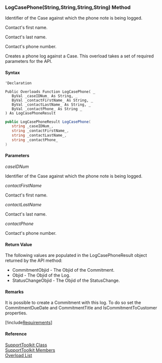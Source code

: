 ﻿### LogCasePhone(String,String,String,String) Method

Identifier of the Case against which the phone note is being logged.

Contact's first name.

Contact's last name.

Contact's phone number.

Creates a phone log against a Case. This overload takes a set of required parameters for the API.

#### Syntax

```vbnet
'Declaration

Public Overloads Function LogCasePhone( _
   ByVal _caseIDNum_ As String, _
   ByVal _contactFirstName_ As String, _
   ByVal _contactLastName_ As String, _
   ByVal _contactPhone_ As String _
) As LogCasePhoneResult
```

```csharp
public LogCasePhoneResult LogCasePhone( 
   string _caseIDNum_,
   string _contactFirstName_,
   string _contactLastName_,
   string _contactPhone_
)
```

#### Parameters

_caseIDNum_

Identifier of the Case against which the phone note is being logged.

_contactFirstName_

Contact's first name.

_contactLastName_

Contact's last name.

_contactPhone_

Contact's phone number.

#### Return Value

The following values are populated in the LogCasePhoneResult object returned by the API method:

*   CommitmentObjid \- The Objid of the Commitment.
*   Objid \- The Objid of the Log.
*   StatusChangeObjid \- The Objid of the StatusChange.

#### Remarks

It is possible to create a Commitment with this log. To do so set the CommitmentDueDate and CommitmentTitle and IsCommitmentToCustomer properties.

[!include[Requirements](../partials/requirements.md)]

#### Reference

[SupportToolkit Class](FChoice.Toolkits.Clarify~FChoice.Toolkits.Clarify.Support.SupportToolkit.md)  
[SupportToolkit Members](FChoice.Toolkits.Clarify~FChoice.Toolkits.Clarify.Support.SupportToolkit_members.md)  
[Overload List](FChoice.Toolkits.Clarify~FChoice.Toolkits.Clarify.Support.SupportToolkit~LogCasePhone.md)